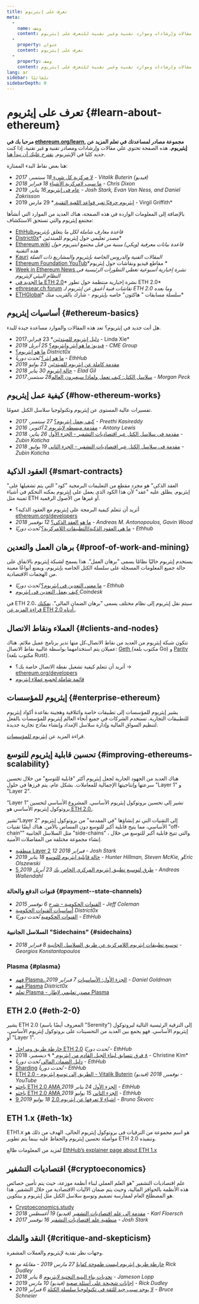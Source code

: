 ```yaml
---
title: تعرف على إيثريوم
meta:
  - 
    name: وصف
    content: مجموعة مقالات وإرشادات وموارد تقنية وغير تقنية للتعرف على إيثريوم.
  - 
    property: عنوان
    content: تعرف على إيثريوم
  - 
    property: وصف
    content: مجموعة مقالات وإرشادات وموارد تقنية وغير تقنية للتعرف على إيثريوم.
lang: ar
sidebar: تلقائيًا
sidebarDepth: 0
---
```


# تعرف على إيثريوم {#learn-about-ethereum}

**مرحبا بك في [ethereum.org/learn](/learn/), مجموعة مصادر لمساعدتك في تعلم المزيد عن إيثيريوم.** هذه الصفحة تحتوي علي مقالات وإرشادات ومصادر تقنية **و** غير تقنية. إذا كنت جديد كليا في الإيثيريوم, [نقترح عليك أن تبدأ هنا](/beginners/).

هنا بعض نقاط البدء الممتازة:

- [لا مركزية كل شيء ](https://www.youtube.com/watch?v=WSN5BaCzsbo&feature=youtu.be) *18 سبتمبر، 2017 - Vitalik Buterin (فيديو)*
- [ما سبب لامركزية الأشياء](https://medium.com/s/story/why-decentralization-matters-5e3f79f7638e) *18 فبراير 2018 - Chris Dixon*
- [عام فى إيثريوم ](https://medium.com/@jjmstark/the-year-in-ethereum-87a17d6f8276) *16 يناير، 2019 - Josh Stark, Evan Van Ness, and Daniel Zakrisson*
- [ إيثريوم حرفيًا تغير قواعد اللعبة التقنية ](https://medium.com/@virgilgr/ethereum-is-game-changing-technology-literally-d67e01a01cf8)* 29 مارس 2019 - Virgil Griffith*

بالإضافة إلى المعلومات الواردة في هذه الصفحة، هناك العديد من الموارد التي أنشأها مجتمع إيثريوم والتي تستحق الاستكشاف:

- [EthHub](https://docs.ethhub.io)*قاعدة معارف شاملة لكل ما يتعلق بإيثريوم*
- [District0x](https://education.district0x.io/general-topics/understanding-ethereum/)* مصدر تعليمي حول إيثريوم للمبتدئين*
- [Ethereum.wiki](https://ethereum.wiki) *قاعدة بيانات معرفية (ويكي) مبنية من قبل مجتمع ايتيريوم حول هذه التقنية*
- [Kauri](https://kauri.io) *المقالات الفنية والدروس الخاصة بإيثريوم والمشاريع ذات الصلة*
- [ Ethereum Foundation YouTub](https://www.youtube.com/channel/UCNOfzGXD_C9YMYmnefmPH0g)*مقاطع فيديو ونقاشات حول إيثريوم *
- [Week in Ethereum News ](https://weekinethereumnews.com/)*نشرة إخبارية أسبوعية تغطي التطورات الرئيسية في النظام البيئي لإيثريوم*
- [ما الجديد في ETH 2.0](https://notes.ethereum.org/c/Sk8Zs--CQ)* نشرة إخبارية منتظمة حول تطور ETH 2.0*
- [ethresear.ch forum](https://ethresear.ch/) *نقاشات فنية أعمق عن إيثريوم لـ ETH 2.0 وما بعده*
- [ ETHGlobal](https://ethglobal.co)* سلسلة مسابقات " هاكثون" خاصه بإيثريوم - شارك بالقريب منك*

## أساسيات إيثريوم {#ethereum-basics}

هل أنت جديد في إيثريوم؟ تعد هذه المقالات والموارد مساعدة جيدة للبدء.

- [دليل إيثريوم للمبتدئين](https://blog.coinbase.com/a-beginners-guide-to-ethereum-46dd486ceecf)* 23 فبراير،2017 - Linda Xie*
- [فيديو: ما هو إيثر وإيثريوم؟](https://www.youtube.com/watch?v=fjnovGRQrRE) *25 أبريل 2019 - CME Group*
- [ما هو إيثريوم؟](https://education.district0x.io/general-topics/understanding-ethereum/what-is-ethereum/) *District0x*
- [ما هو إيثر؟](https://docs.ethhub.io/ethereum-basics/what-is-ether/) *تُحدث دورياَ - EthHub*
- [مقدمة كاملة عن إيثريوم للمبتدئين](https://www.mewtopia.com/absolute-beginners-guide/) *23 يوليو 2019*
- [حالة إيثريوم](http://blog.eladgil.com/2018/01/the-case-for-ethereum.html) *30 يناير 2018 - Elad Gil*
- [سلاسل الكتل: كيف تعمل ولماذا سيغيرون العالم](https://spectrum.ieee.org/computing/networks/blockchains-how-they-work-and-why-theyll-change-the-world)*28 سبتمبر،2017 - Morgan Peck*

## كيفية عمل إيثريوم {#how-ethereum-works}

تفسيرات عالية المستوى عن إيثريوم وتكنولوجيا سلاسل الكتل عمومًا.

- [كيف يعمل إيثريوم؟](https://medium.com/@preethikasireddy/how-does-ethereum-work-anyway-22d1df506369) *27 سبتمبر، 2017 - Preethi Kasireddy*
- [مقدمة مبسطه لإيثريوم ](https://bitsonblocks.net/2016/10/02/gentle-introduction-ethereum/) *2 أكتوبر، 2016 - Antony Lewis*
- [مقدمة فى سلاسل الكتل عبر اقتصاديات التشفير - الجزء اﻷول](https://medium.com/blockchain-at-berkeley/introduction-to-blockchain-through-cryptoeconomics-part-1-bitcoin-369f245067f9) *26 يناير، 2018 - Zubin Koticha*
- [مقدمة فى سلاسل الكتل عبر اقتصاديات التشفير - الجزء الثانى](https://medium.com/mechanism-labs/introduction-to-bitcoin-through-cryptoeconomics-part-2-proof-of-work-and-nakamoto-consensus-1252f6a6c012) *19 يوليو, 2018 - Zubin Koticha*

## العقود الذكية {#smart-contracts}

"العقد الذكي" هو مجرد مقطع من التعليمات البرمجية "كود" التي يتم تشغيلها على إيثريوم. يطلق عليه "عقد" لأن هذا الكود الذى يعمل على إيثريوم يمكنه التحكم في أشياء ثمينة مثل ETH أو غيرها من الأصول الرقمية.

- أتريد أن تتعلم كيفية البرمجة على إيثريوم مع العقود الذكية؟ [ethereum.org/developers](/developers/)
- [ما هو العقد الذكي؟](https://github.com/ethereumbook/ethereumbook/blob/develop/07smart-contracts-solidity.asciidoc#what-is-a-smart-contract) *12 نوفمبر 2018 - Andreas M. Antonopoulos, Gavin Wood*
- [ما هي العقود الذكية/التطبيقات اللامركزية؟](https://docs.ethhub.io/ethereum-basics/what-is-ethereum/#what-are-smart-contracts-and-decentralized-applications) *تُحدث دوريًا - Ethhub*

## برهان العمل والتعدين {#proof-of-work-and-mining}

يستخدم إيثريوم حاليًا نظامًا يسمى "برهان العمل". هذا يسمح لشبكة إيثريوم بالاتفاق على حالة جميع المعلومات المسجلة على سلسلة الكتل الخاصه بإيثريوم، ويمنع أنواعًا معينة من الهجمات الاقتصادية.

- [ما معنى التعدين في إيثريوم؟](https://docs.ethhub.io/using-ethereum/mining/) *تُحدث دوريًا - Ethhub*
- [كيف يعمل التعدين فى إيثريوم ](https://www.coindesk.com/information/ethereum-mining-works) *Coindesk*

في ETH 2.0، سيتم نقل إيثريوم إلى نظام مختلف يسمى "برهان الضمان المالى". [يمكنك قراءة المزيد عن ETH 2.0 أدناه.](./#eth-2-0).

## العملاء ونقاط الاتصال {#clients-and-nodes}

تتكون شبكة إيثريوم من العديد من نقاط اﻻتصال،كل منها تدير برنامج عميل ملائم. هناك عميلان يتم استخدامهما بواسطة غالبية نقاط اﻻتصال: [ Geth ](https://geth.ethereum.org/)(مكتوب بلغة Go) و [Parity ](https://www.parity.io/ethereum/)(مكتوب بلغة Rust).

- أتريد أن تتعلم كيفية تشغيل نقطة اﻻتصال خاصة بك؟ → [ethereum.org/developers](/developers/#clients-running-your-own-node)
- [قائمة شاملة لجميع عملاء إيثريوم](https://github.com/ConsenSys/ethereum-developer-tools-list#ethereum-clients)

## إيثريوم للمؤسسات {#enterprise-ethereum}

يشير إيثريوم للمؤسسات إلى تطبيقات خاصة وائتلافية وهجينة بقاعدة أكواد إيثريوم للتطبيقات التجارية. تستخدم الشركات في جميع أنحاء العالم إيثريوم للمؤسسات بالفعل لتنظيم السواق المالية وإدارة سلاسل الإمداد وإنشاء نماذج تجارية جديدة.

قراءة المزيد عن [إيثريوم للمؤسسات](/enterprise).

## تحسين قابلية إيثريوم للتوسع {#improving-ethereums-scalability}

هناك العديد من الجهود الجارية لجعل إيثريوم أكثر "قابلية للتوسع" من خلال تحسين سرعتها وإنتاجيتها الإجمالية للمعاملات. بشكل عام، يتم فرزها في حلول "Layer 1" و "Layer 2".

“Layer 1” تشير إلى تحسين بروتوكول إيثريوم الأساسي. المشروع الأساسي لتحسين بروتوكول إيثريوم الأساسي هو[ ETH 2.0.](./#eth-2-0).

تشير“Layer 2” إلى التقنيات التي تم إنشاؤها "في المقدمة" من بروتوكول إيثريوم الأساسي، مما يتيح قابلية أكبر للتوسع دون المساس بالأمن. هناك أيضًا تقنيات "off-chain”" مثل السلاسل الجانبية "side-chains" ، والتي تتيح قابلية أكبر للتوسع من خلال إنشاء مجموعة مختلفة من المفاضلات الأمنية.

- [منطقية Layer 2](https://medium.com/l4-media/making-sense-of-ethereums-layer-2-scaling-solutions-state-channels-plasma-and-truebit-22cb40dcc2f4) *12 فبراير 2018 - Josh Stark*
- [حالة قابلية إيثريوم للتوسع](https://medium.com/connext/the-case-for-ethereum-scalability-d2a8035f880f) *18 يناير 2019 - Hunter Hillman, Steven McKie, وEric Olszewski*
- [5 طرق لتوسيع تطبيق إيثريوم المركزي الخاص بك](https://kauri.io/article/7ccaaa2fe7f344d5bf53807cb5c01530) *23 أبريل 2019 - Andreas Wallendahl*

### قنوات الدفع والحالة {#payment--state-channels}

- [القنوات الحكومية - شرح](https://www.jeffcoleman.ca/state-channels/) *6 نوفمبر 2015 - Jeff Coleman*
- [أساسيات القنوات الحكومية](https://education.district0x.io/general-topics/understanding-ethereum/basics-state-channels/) *District0x*
- [القنوات الحكومية](https://docs.ethhub.io/ethereum-roadmap/layer-2-scaling/state-channels/) *تُحدث دوريًا - EthHub*

### السلاسل الجانبية "Sidechains" {#sidechains}

- [توسيع تطبيقات إيثريوم اللامركزية عن طريق السلاسل الجانبية](https://medium.com/loom-network/dappchains-scaling-ethereum-dapps-through-sidechains-f99e51fff447) *8 فبراير 2018 - Georgios Konstantopoulos*

### Plasma {#plasma}

- [فهم Plasma، الجزء الأول: الأساسيات](https://www.theblockcrypto.com/2019/02/07/understanding-plasma-part-1-the-basics/) *7 فبراير 2019 - Daniel Goldman*
- [فهم Plasma](https://education.district0x.io/general-topics/understanding-ethereum/understanding-plasma/) *District0x*
- [تعلم Plasma - مصدر تعليمي لإطار Plasma](https://www.learnplasma.org/en/)

## ETH 2.0 {#eth-2-0}

يشير ETH 2.0 (المعروف أيضًا باسم "Serenity") إلى الترقية الرئيسية التالية لبروتوكول إيثريوم الأساسي. فهو يجمع بين العديد من التحسينات على بروتوكول إيثريوم الأساسي، أو "Layer 1".

- [خارطة طريق ومراحل ETH 2.0](https://docs.ethhub.io/ethereum-roadmap/ethereum-2.0/eth-2.0-phases/) *تُحدث دوريًا - EthHub*
- [ ٨ فرق تتسابق لبناء الجيل القادم من إيثريوم ](https://www.coindesk.com/next-gen-buidlers-the-8-teams-working-on-ethereum-2-0)* ٩ ديسمبر، 2018 - Christine Kim*
- [دليل الضمان المالي](https://docs.ethhub.io/ethereum-roadmap/ethereum-2.0/proof-of-stake/) *تُحدث دورياَ - EthHub*
- [Sharding](https://docs.ethhub.io/ethereum-roadmap/ethereum-2.0/sharding/) *تُحدث دورياَ - EthHub*
- [ETH 2.0 - الطريق إلى توسع إيثريوم - Vitalik Buterin](https://youtu.be/kCVpDrlVesA) *(فيديو) نوفمبر, 2018 - YouTube*
- [باحثو ETH 2.0 AMA الجزء الأول](https://docs.ethhub.io/other/ethereum-2.0-ama/#part-1) *24 يناير 2019 - EthHub*
- [باحثو ETH 2.0 AMA الجزء الثاني](https://docs.ethhub.io/other/ethereum-2.0-ama/#part-2) *15 يوليو 2019 - EthHub*
- [9 اشياء لا تعرفها عن إيثريوم 2.0](https://our.status.im/9-things-you-didnt-know-about-ethereum-2-0/) *18 يوليو 2019 - Bruno Škvorc*

## ETH 1.x {#eth-1x}

ETH1.x هو اسم مجموعة من الترقيات فى بروتوكول إيثريوم الحالى. الهدف من ذلك هو مواصلة تحسين إيثريوم والحفاظ عليه بينما يتم تطوير ETH 2.0 وتنفيذه.

لمزيد من المعلومات طالع [EthHub’s explainer page about ETH 1.x](https://docs.ethhub.io/ethereum-roadmap/ethereum-1.x/)

## اقتصاديات التشفير {#cryptoeconomics}

علم اقتصاديات التشفير "هو العلم العملي لبناء أنظمة موزعة، حيث يتم تأمين خصائص هذه الأنظمة بالحوافز المالية، وحيث يتم ضمان الآليات الاقتصادية من خلال التشفير. هذا هو المصطلح العام لممارسة تصميم وتوسع سلاسل الكتل مثل إيثريوم و بيتكوين.

- [Cryptoeconomics.study](https://cryptoeconomics.study/)
- [مقدمة إلى علم اقتصاديات التشفير](https://www.youtube.com/watch?v=F0FCI8GxO5I) *(فيديو) 19 أغسطس 2018 - Karl Floersch*
- [منطقية علم اقتصاديات التشفير](https://medium.com/l4-media/making-sense-of-cryptoeconomics-5edea77e4e8d) *16 نوفمبر 2017 - Josh Stark*

## النقد والشك {#critique-and-skepticism}

وجهات نظر نقدية لإيثريوم والعملات المشفرة.

- [خارطة طريق إيثريوم ليست طموحة كفايةً](https://decryptmedia.com/6136/vulcanize-rick-dudley-ethereum-roadmap-makerdao-polkadot) *27 مارس 2019 - مقابلة مع Rick Dudley*
- [تحديات بناء البنية التحتية لإيثريوم](https://medium.com/@lopp/the-challenges-of-building-ethereum-infrastructure-87e443e47a4b) *8 يناير 2018 - Jameson Lopp*
- [إجابات شحيحة على أسئلة صعبة](https://www.youtube.com/watch?v=GOkSg0BuSdw&feature=youtu.be) *(فيديو) 10 مارس 2019 - Rick Dudley*
- [لا يوجد سبب جيد للثقة في تكنولوجيا سلسلة الكتلة](https://www.wired.com/story/theres-no-good-reason-to-trust-blockchain-technology/) *6 فبراير 2019 - Bruce Schneier*